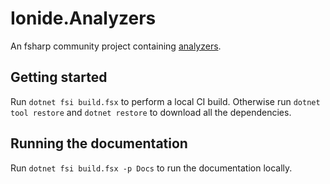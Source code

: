 # Ionide.Analyzers

An fsharp community project containing [analyzers](https://ionide.io/FSharp.Analyzers.SDK/). 

## Getting started

Run `dotnet fsi build.fsx` to perform a local CI build.
Otherwise run `dotnet tool restore` and `dotnet restore` to download all the dependencies.

## Running the documentation

Run `dotnet fsi build.fsx -p Docs` to run the documentation locally.